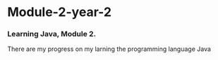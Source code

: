 # Module-2-year-2

### Learning Java, Module 2.

There are my progress on my larning the programming language Java
